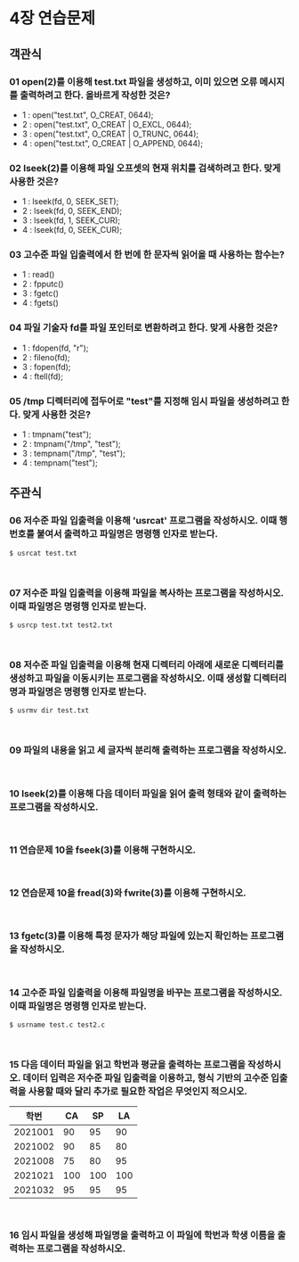 # 4장 연습문제
## 객관식
### 01 open(2)를 이용해 test.txt 파일을 생성하고, 이미 있으면 오류 메시지를 출력하려고 한다. 올바르게 작성한 것은?
* 1 : open("test.txt", O_CREAT, 0644);
* 2 : open("test.txt", O_CREAT | O_EXCL, 0644);
* 3 : open("test.txt", O_CREAT | O_TRUNC, 0644);
* 4 : open("test.txt", O_CREAT | O_APPEND, 0644);
### 02 lseek(2)를 이용해 파일 오프셋의 현재 위치를 검색하려고 한다. 맞게 사용한 것은?
* 1 : lseek(fd, 0, SEEK_SET);
* 2 : lseek(fd, 0, SEEK_END);
* 3 : lseek(fd, 1, SEEK_CUR);
* 4 : lseek(fd, 0, SEEK_CUR);
### 03 고수준 파일 입출력에서 한 번에 한 문자씩 읽어올 때 사용하는 함수는?
* 1 : read()
* 2 : fpputc()
* 3 : fgetc()
* 4 : fgets()
### 04 파일 기술자 fd를 파일 포인터로 변환하려고 한다. 맞게 사용한 것은?
* 1 : fdopen(fd, "r");
* 2 : fileno(fd);
* 3 : fopen(fd);
* 4 : ftell(fd);
### 05 /tmp 디렉터리에 접두어로 "test"를 지정해 임시 파일을 생성하려고 한다. 맞게 사용한 것은?
* 1 : tmpnam("test");
* 2 : tmpnam("/tmp", "test");
* 3 : tempnam("/tmp", "test");
* 4 : tempnam("test");

## 주관식
### 06 저수준 파일 입출력을 이용해 'usrcat' 프로그램을 작성하시오. 이때 행 번호를 붙여서 출력하고 파일명은 명령행 인자로 받는다.
```
$ usrcat test.txt
```
```C
```
```
```
### 07 저수준 파일 입출력을 이용해 파일을 복사하는 프로그램을 작성하시오. 이때 파일명은 명령행 인자로 받는다.
```
$ usrcp test.txt test2.txt
```
```C
```
```
```
### 08 저수준 파일 입출력을 이용해 현재 디렉터리 아래에 새로운 디렉터리를 생성하고 파일을 이동시키는 프로그램을 작성하시오. 이때 생성할 디렉터리명과 파일명은 명령행 인자로 받는다.
```
$ usrmv dir test.txt
```
```C
```
```
```
### 09 파일의 내용을 읽고 세 글자씩 분리해 출력하는 프로그램을 작성하시오.
```C
```
```
```
### 10 lseek(2)를 이용해 다음 데이터 파일을 읽어 출력 형태와 같이 출력하는 프로그램을 작성하시오.
```C
```
```
```
### 11 연습문제 10을 fseek(3)를 이용해 구현하시오.
```C
```
```
```
### 12 연습문제 10을 fread(3)와 fwrite(3)를 이용해 구현하시오.
```C
```
```
```
### 13 fgetc(3)를 이용해 특정 문자가 해당 파일에 있는지 확인하는 프로그램을 작성하시오.
```C
```
```
```
### 14 고수준 파일 입출력을 이용해 파일명을 바꾸는 프로그램을 작성하시오. 이때 파일명은 명령행 인자로 받는다.
```
$ usrname test.c test2.c
```
```C
```
```
```
### 15 다음 데이터 파일을 읽고 학번과 평균을 출력하는 프로그램을 작성하시오. 데이터 입력은 저수준 파일 입출력을 이용하고, 형식 기반의 고수준 입출력을 사용할 때와 달리 추가로 필요한 작업은 무엇인지 적으시오.
|학번|CA|SP|LA|
|---|---|---|---|
|2021001|90|95|90|
|2021002|90|85|80|
|2021008|75|80|95|
|2021021|100|100|100|
|2021032|95|95|95|
```C
```
```
```
### 16 임시 파일을 생성해 파일명을 출력하고 이 파일에 학번과 학생 이름을 출력하는 프로그램을 작성하시오.
```C
```
```
```